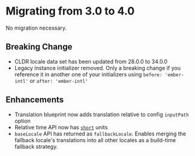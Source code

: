 # Migrating from 3.0 to 4.0

No migration necessary.

## Breaking Change

- CLDR locale data set has been updated from 28.0.0 to 34.0.0
- Legacy instance initializer removed.  Only a breaking change if you reference it in another one of your initializers using `before: 'ember-intl'` or `after: 'ember-intl'`

## Enhancements

- Translation blueprint now adds translation relative to config `inputPath` option
- Relative time API now has [`short`](https://ember-intl.github.io/ember-intl/versions/v4.0.0/docs/helpers/format-relative#format-relative-options) units
- `baseLocale` API has returned as `fallbackLocale`. Enables merging the fallback locale's translations into all other locales as a build-time fallback strategy.

